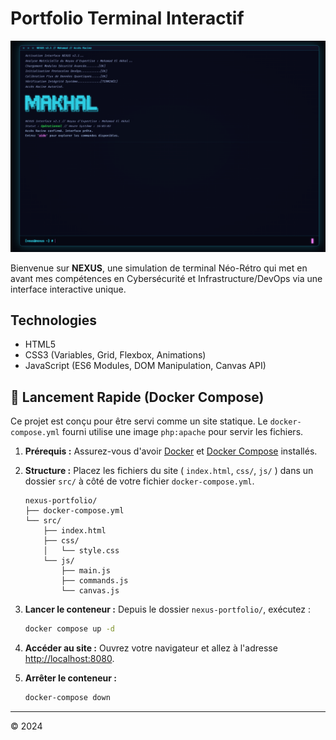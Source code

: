 # Portfolio Terminal Interactif

![NEXUS Terminal Screenshot](images/site.png)

Bienvenue sur **NEXUS**, une simulation de terminal Néo-Rétro qui met en avant mes compétences en Cybersécurité et Infrastructure/DevOps via une interface interactive unique.

## Technologies

*   HTML5
*   CSS3 (Variables, Grid, Flexbox, Animations)
*   JavaScript (ES6 Modules, DOM Manipulation, Canvas API)

## 🚀 Lancement Rapide (Docker Compose)

Ce projet est conçu pour être servi comme un site statique. Le `docker-compose.yml` fourni utilise une image `php:apache` pour servir les fichiers.

1.  **Prérequis :** Assurez-vous d'avoir [Docker](https://docs.docker.com/get-docker/) et [Docker Compose](https://docs.docker.com/compose/install/) installés.
2.  **Structure :** Placez les fichiers du site ( `index.html`, `css/`, `js/` ) dans un dossier `src/` à côté de votre fichier `docker-compose.yml`.
    ```
    nexus-portfolio/
    ├── docker-compose.yml
    └── src/
        ├── index.html
        ├── css/
        │   └── style.css
        └── js/
            ├── main.js
            ├── commands.js
            └── canvas.js
    ```
3.  **Lancer le conteneur :** Depuis le dossier `nexus-portfolio/`, exécutez :
    ```bash
    docker compose up -d
    ```
4.  **Accéder au site :** Ouvrez votre navigateur et allez à l'adresse [http://localhost:8080](http://localhost:8080).

5.  **Arrêter le conteneur :**
    ```bash
    docker-compose down
    ```

---
© 2024